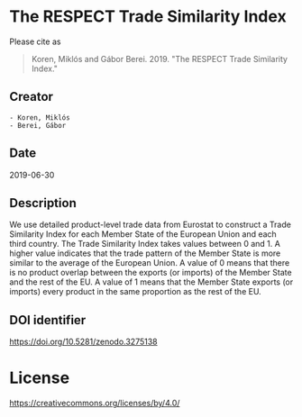 # The RESPECT Trade Similarity Index
Please cite as
> Koren, Miklós and Gábor Berei. 2019. "The RESPECT Trade Similarity Index." 

## Creator 
    - Koren, Miklós
    - Berei, Gábor
## Date
2019-06-30

## Description
We use detailed product-level trade data from Eurostat to construct a Trade Similarity Index for each Member State of the European Union and each third country. The Trade Similarity Index takes values between 0 and 1. A higher value indicates that the trade pattern of the Member State is more similar to the average of the European Union. A value of 0 means that there is no product overlap between the exports (or imports) of the Member State and the rest of the EU. A value of 1 means that the Member State exports (or imports) every product in the same proportion as the rest of the EU.

## DOI identifier
https://doi.org/10.5281/zenodo.3275138

# License
https://creativecommons.org/licenses/by/4.0/